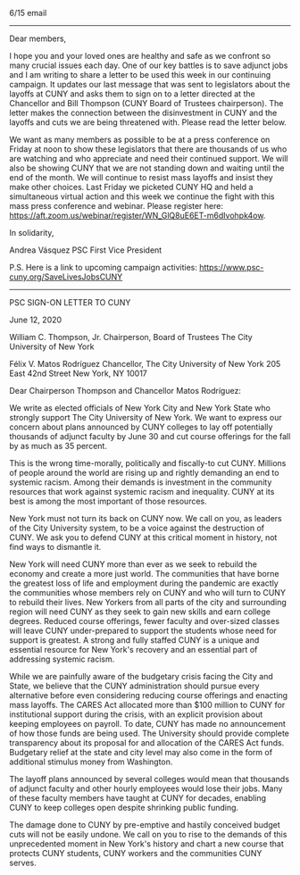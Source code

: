 6/15 email

----


Dear members,
 
I hope you and your loved ones are healthy and safe as we confront so many crucial issues each day. One of our key battles is to save adjunct jobs and I am writing to share a letter to be used this week in our continuing campaign. It updates our last message that was sent to legislators about the layoffs at CUNY and asks them to sign on to a letter directed at the Chancellor and Bill Thompson (CUNY Board of Trustees chairperson). The letter makes the connection between the disinvestment in CUNY and the layoffs and cuts we are being threatened with. Please read the letter below.
 
We want as many members as possible to be at a press conference on Friday at noon to show these legislators that there are thousands of us who are watching and who appreciate and need their continued support. We will also be showing CUNY that we are not standing down and waiting until the end of the month. We will continue to resist mass layoffs and insist they make other choices. Last Friday we picketed CUNY HQ and held a simultaneous virtual action and this week we continue the fight with this mass press conference and webinar. Please register here: https://aft.zoom.us/webinar/register/WN_GlQ8uE6ET-m6dIvohpk4ow.
 
In solidarity,
 
Andrea Vásquez
PSC First Vice President
 
P.S. Here is a link to upcoming campaign activities: https://www.psc-cuny.org/SaveLivesJobsCUNY
 
------------------
PSC SIGN-ON LETTER TO CUNY
 
June 12, 2020
 
William C. Thompson, Jr.
Chairperson, Board of Trustees
The City University of New York
 
Félix V. Matos Rodríguez
Chancellor, The City University of New York
205 East 42nd Street
New York, NY 10017
 
Dear Chairperson Thompson and Chancellor Matos Rodríguez:
 
We write as elected officials of New York City and New York State who strongly support The City University of New York.  We want to express our concern about plans announced by CUNY colleges to lay off potentially thousands of adjunct faculty by June 30 and cut course offerings for the fall by as much as 35 percent. 
 
This is the wrong time-morally, politically and fiscally-to cut CUNY.  Millions of people around the world are rising up and rightly demanding an end to systemic racism.  Among their demands is investment in the community resources that work against systemic racism and inequality.  CUNY at its best is among the most important of those resources.  
 
New York must not turn its back on CUNY now.  We call on you, as leaders of the City University system, to be a voice against the destruction of CUNY.  We ask you to defend CUNY at this critical moment in history, not find ways to dismantle it. 
 
New York will need CUNY more than ever as we seek to rebuild the economy and create a more just world.  The communities that have borne the greatest loss of life and employment during the pandemic are exactly the communities whose members rely on CUNY and who will turn to CUNY to rebuild their lives.  New Yorkers from all parts of the city and surrounding region will need CUNY as they seek to gain new skills and earn college degrees.  Reduced course offerings, fewer faculty and over-sized classes will leave CUNY under-prepared to support the students whose need for support is greatest.  A strong and fully staffed CUNY is a unique and essential resource for New York's recovery and an essential part of addressing systemic racism.
 
While we are painfully aware of the budgetary crisis facing the City and State, we believe that the CUNY administration should pursue every alternative before even considering reducing course offerings and enacting mass layoffs.  The CARES Act allocated more than \$100 million to CUNY for institutional support during the crisis, with an explicit provision about keeping employees on payroll.  To date, CUNY has made no announcement of how those funds are being used.  The University should provide complete transparency about its proposal for and allocation of the CARES Act funds.  Budgetary relief at the state and city level may also come in the form of additional stimulus money from Washington.  
 
The layoff plans announced by several colleges would mean that thousands of adjunct faculty and other hourly employees would lose their jobs. Many of these faculty members have taught at CUNY for decades, enabling CUNY to keep colleges open despite shrinking public funding. 
 
The damage done to CUNY by pre-emptive and hastily conceived budget cuts will not be easily undone.  We call on you to rise to the demands of this unprecedented moment in New York's history and chart a new course that protects CUNY students, CUNY workers and the communities CUNY serves.
 
